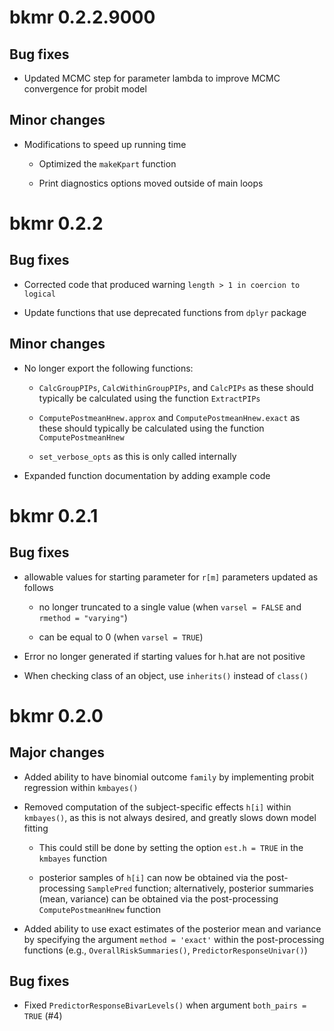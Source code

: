 # bkmr 0.2.2.9000

## Bug fixes

* Updated MCMC step for parameter lambda to improve MCMC convergence for probit model

## Minor changes

* Modifications to speed up running time 

  * Optimized the `makeKpart` function
  
  * Print diagnostics options moved outside of main loops

# bkmr 0.2.2

## Bug fixes

* Corrected code that produced warning `length > 1 in coercion to logical`

* Update functions that use deprecated functions from `dplyr` package 

## Minor changes

* No longer export the following functions:

  * `CalcGroupPIPs`, `CalcWithinGroupPIPs`, and `CalcPIPs` as these should typically be calculated using the function `ExtractPIPs`

  * `ComputePostmeanHnew.approx` and `ComputePostmeanHnew.exact` as these should typically be calculated using the function `ComputePostmeanHnew`
  
  * `set_verbose_opts` as this is only called internally

* Expanded function documentation by adding example code

# bkmr 0.2.1

## Bug fixes

* allowable values for starting parameter for `r[m]` parameters updated as follows

  * no longer truncated to a single value (when `varsel = FALSE` and `rmethod = "varying"`)

  * can be equal to 0 (when `varsel = TRUE`)

* Error no longer generated if starting values for h.hat are not positive 

* When checking class of an object, use `inherits()` instead of `class()`

# bkmr 0.2.0

## Major changes

* Added ability to have binomial outcome `family` by implementing probit regression within `kmbayes()`

* Removed computation of the subject-specific effects `h[i]` within `kmbayes()`, as this is not always desired, and greatly slows down model fitting

  * This could still be done by setting the option `est.h = TRUE` in the `kmbayes` function
  
  * posterior samples of `h[i]` can now be obtained via the post-processing `SamplePred` function; alternatively, posterior summaries (mean, variance) can be obtained via the post-processing `ComputePostmeanHnew` function

* Added ability to use exact estimates of the posterior mean and variance by specifying the argument `method = 'exact'` within the post-processing functions (e.g., `OverallRiskSummaries()`, `PredictorResponseUnivar()`)

## Bug fixes

* Fixed `PredictorResponseBivarLevels()` when argument `both_pairs = TRUE` (#4)
